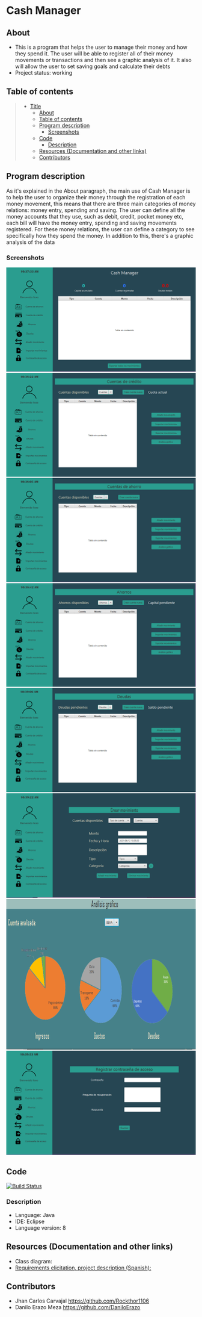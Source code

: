 # Cash Manager

## About 

* This is a program that helps the user to manage their money and how they spend it. The user will be able to register all of their money movements or transactions and 
then see a graphic analysis of it. It also will allow the user to set saving goals and calculate their debts
* Project status: working

## Table of contents


> * [Title](#Cash-Manager)
>   * [About](#about)
>   * [Table of contents](#table-of-contents)
>   * [Program description](#program-description)
>     * [Screenshots](#screenshots)
>   * [Code](#code)
>     * [Description](#description)
>   * [Resources (Documentation and other links)](#resources-documentation-and-other-links)
>   * [Contributors](#contributors)

## Program description

As it's explained in the About paragraph, the main use of Cash Manager is to help the user to organize their money through the registration of each money movement,
this means that there are three main categories of money relations: money entry, spending and saving. The user can define all the money accounts that they use, such as debit, credit,
pocket money etc, each bill will have the money entry, spending and saving movements registered. For these money relations, the user can define a category to see specifically how
they spend the money. In addition to this, there's a graphic analysis of the data

### Screenshots

![Main view](https://github.com/DaniloErazo/CashManager/blob/main/docs/screenshots/MainPage.png)
![Accounts](https://github.com/DaniloErazo/CashManager/blob/main/docs/screenshots/CreditAccount.PNG)
![Accounts](https://github.com/DaniloErazo/CashManager/blob/main/docs/screenshots/SavingAccount.PNG)
![Accounts](https://github.com/DaniloErazo/CashManager/blob/main/docs/screenshots/Savings.PNG)
![Accounts](https://github.com/DaniloErazo/CashManager/blob/main/docs/screenshots/Debts.PNG)
![Movement](https://github.com/DaniloErazo/CashManager/blob/main/docs/screenshots/CreateMovement.png)
<img src="https://github.com/DaniloErazo/CashManager/blob/main/docs/screenshots/DataAnalysis.png" width="800" height="400">
![RegisterPassword](https://github.com/DaniloErazo/CashManager/blob/main/docs/screenshots/RegisterPasswordPage.PNG)

## Code

[![Build Status](https://qa.nuxeo.org/jenkins/buildStatus/icon?job=/nuxeo/addons_nuxeo-sample-project-master)](https://github.com/DaniloErazo/CashManager/tree/main)

### Description

* Language: Java 
* IDE: Eclipse 
* Language version: 8

## Resources (Documentation and other links)

* Class diagram: 
* [Requirements elicitation, project description (Spanish):](https://github.com/DaniloErazo/CashManager/blob/main/docs/Cash%20Manager.pdf) 

## Contributors

* Jhan Carlos Carvajal  https://github.com/Rockthor1106
* Danilo Erazo Meza https://github.com/DaniloErazo

